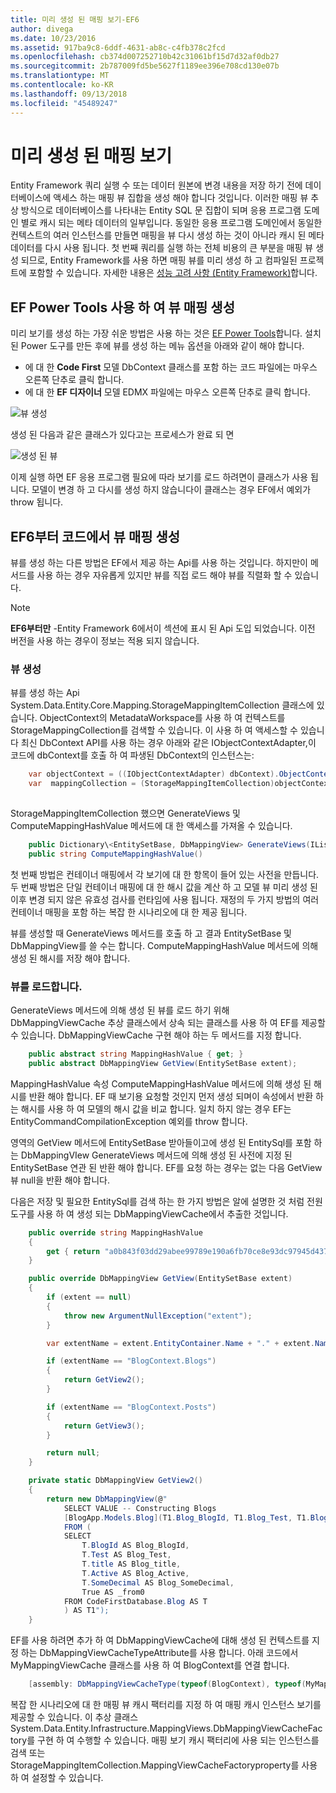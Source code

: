 ```yaml
---
title: 미리 생성 된 매핑 보기-EF6
author: divega
ms.date: 10/23/2016
ms.assetid: 917ba9c8-6ddf-4631-ab8c-c4fb378c2fcd
ms.openlocfilehash: cb374d007252710b42c31061bf15d7d32af0db27
ms.sourcegitcommit: 2b787009fd5be5627f1189ee396e708cd130e07b
ms.translationtype: MT
ms.contentlocale: ko-KR
ms.lasthandoff: 09/13/2018
ms.locfileid: "45489247"
---
```

# <a name="pre-generated-mapping-views"></a>미리 생성 된 매핑 보기
Entity Framework 쿼리 실행 수 또는 데이터 원본에 변경 내용을 저장 하기 전에 데이터베이스에 액세스 하는 매핑 뷰 집합을 생성 해야 합니다 것입니다. 이러한 매핑 뷰 추상 방식으로 데이터베이스를 나타내는 Entity SQL 문 집합이 되며 응용 프로그램 도메인 별로 캐시 되는 메타 데이터의 일부입니다. 동일한 응용 프로그램 도메인에서 동일한 컨텍스트의 여러 인스턴스를 만들면 매핑을 뷰 다시 생성 하는 것이 아니라 캐시 된 메타 데이터를 다시 사용 됩니다. 첫 번째 쿼리를 실행 하는 전체 비용의 큰 부분을 매핑 뷰 생성 되므로, Entity Framework를 사용 하면 매핑 뷰를 미리 생성 하 고 컴파일된 프로젝트에 포함할 수 있습니다. 자세한 내용은 [성능 고려 사항 (Entity Framework)](~/ef6/fundamentals/performance/perf-whitepaper.md)합니다.

## <a name="generating-mapping-views-with-the-ef-power-tools"></a>EF Power Tools 사용 하 여 뷰 매핑 생성

미리 보기를 생성 하는 가장 쉬운 방법은 사용 하는 것은 [EF Power Tools](http://visualstudiogallery.msdn.microsoft.com/72a60b14-1581-4b9b-89f2-846072eff19d)합니다. 설치 된 Power 도구를 만든 후에 뷰를 생성 하는 메뉴 옵션을 아래와 같이 해야 합니다.

-   에 대 한 **Code First** 모델 DbContext 클래스를 포함 하는 코드 파일에는 마우스 오른쪽 단추로 클릭 합니다.
-   에 대 한 **EF 디자이너** 모델 EDMX 파일에는 마우스 오른쪽 단추로 클릭 합니다.

![뷰 생성](~/ef6/media/generateviews.png)

생성 된 다음과 같은 클래스가 있다고는 프로세스가 완료 되 면

![생성 된 뷰](~/ef6/media/generatedviews.png)

이제 실행 하면 EF 응용 프로그램 필요에 따라 보기를 로드 하려면이 클래스가 사용 됩니다. 모델이 변경 하 고 다시를 생성 하지 않습니다이 클래스는 경우 EF에서 예외가 throw 됩니다.

## <a name="generating-mapping-views-from-code---ef6-onwards"></a>EF6부터 코드에서 뷰 매핑 생성

뷰를 생성 하는 다른 방법은 EF에서 제공 하는 Api를 사용 하는 것입니다. 하지만이 메서드를 사용 하는 경우 자유롭게 있지만 뷰를 직접 로드 해야 뷰를 직렬화 할 수 있습니다.

> [!NOTE]
> **EF6부터만** -Entity Framework 6에서이 섹션에 표시 된 Api 도입 되었습니다. 이전 버전을 사용 하는 경우이 정보는 적용 되지 않습니다.

### <a name="generating-views"></a>뷰 생성

뷰를 생성 하는 Api System.Data.Entity.Core.Mapping.StorageMappingItemCollection 클래스에 있습니다. ObjectContext의 MetadataWorkspace를 사용 하 여 컨텍스트를 StorageMappingCollection를 검색할 수 있습니다. 이 사용 하 여 액세스할 수 있습니다 최신 DbContext API를 사용 하는 경우 아래와 같은 IObjectContextAdapter,이 코드에 dbContext를 호출 하 여 파생된 DbContext의 인스턴스는:

``` csharp
    var objectContext = ((IObjectContextAdapter) dbContext).ObjectContext;
    var  mappingCollection = (StorageMappingItemCollection)objectContext.MetadataWorkspace
                                                                        .GetItemCollection(DataSpace.CSSpace);
```

StorageMappingItemCollection 했으면 GenerateViews 및 ComputeMappingHashValue 메서드에 대 한 액세스를 가져올 수 있습니다.

``` csharp
    public Dictionary\<EntitySetBase, DbMappingView> GenerateViews(IList<EdmSchemaError> errors)
    public string ComputeMappingHashValue()
```

첫 번째 방법은 컨테이너 매핑에서 각 보기에 대 한 항목이 들어 있는 사전을 만듭니다. 두 번째 방법은 단일 컨테이너 매핑에 대 한 해시 값을 계산 하 고 모델 뷰 미리 생성 된 이후 변경 되지 않은 유효성 검사를 런타임에 사용 됩니다. 재정의 두 가지 방법의 여러 컨테이너 매핑을 포함 하는 복잡 한 시나리오에 대 한 제공 됩니다.

뷰를 생성할 때 GenerateViews 메서드를 호출 하 고 결과 EntitySetBase 및 DbMappingView를 쓸 수는 합니다. ComputeMappingHashValue 메서드에 의해 생성 된 해시를 저장 해야 합니다.

### <a name="loading-views"></a>뷰를 로드합니다.

GenerateViews 메서드에 의해 생성 된 뷰를 로드 하기 위해 DbMappingViewCache 추상 클래스에서 상속 되는 클래스를 사용 하 여 EF를 제공할 수 있습니다. DbMappingViewCache 구현 해야 하는 두 메서드를 지정 합니다.

``` csharp
    public abstract string MappingHashValue { get; }
    public abstract DbMappingView GetView(EntitySetBase extent);
```

MappingHashValue 속성 ComputeMappingHashValue 메서드에 의해 생성 된 해시를 반환 해야 합니다. EF 때 보기용 요청할 것인지 먼저 생성 되며이 속성에서 반환 하는 해시를 사용 하 여 모델의 해시 값을 비교 합니다. 일치 하지 않는 경우 EF는 EntityCommandCompilationException 예외를 throw 합니다.

영역의 GetView 메서드에 EntitySetBase 받아들이고에 생성 된 EntitySql를 포함 하는 DbMappingVIew GenerateViews 메서드에 의해 생성 된 사전에 지정 된 EntitySetBase 연관 된 반환 해야 합니다. EF를 요청 하는 경우는 없는 다음 GetView 뷰 null을 반환 해야 합니다.

다음은 저장 및 필요한 EntitySql를 검색 하는 한 가지 방법은 알에 설명한 것 처럼 전원 도구를 사용 하 여 생성 되는 DbMappingViewCache에서 추출한 것입니다.

``` csharp
    public override string MappingHashValue
    {
        get { return "a0b843f03dd29abee99789e190a6fb70ce8e93dc97945d437d9a58fb8e2afd2e"; }
    }

    public override DbMappingView GetView(EntitySetBase extent)
    {
        if (extent == null)
        {
            throw new ArgumentNullException("extent");
        }

        var extentName = extent.EntityContainer.Name + "." + extent.Name;

        if (extentName == "BlogContext.Blogs")
        {
            return GetView2();
        }

        if (extentName == "BlogContext.Posts")
        {
            return GetView3();
        }

        return null;
    }

    private static DbMappingView GetView2()
    {
        return new DbMappingView(@"
            SELECT VALUE -- Constructing Blogs
            [BlogApp.Models.Blog](T1.Blog_BlogId, T1.Blog_Test, T1.Blog_title, T1.Blog_Active, T1.Blog_SomeDecimal)
            FROM (
            SELECT
                T.BlogId AS Blog_BlogId,
                T.Test AS Blog_Test,
                T.title AS Blog_title,
                T.Active AS Blog_Active,
                T.SomeDecimal AS Blog_SomeDecimal,
                True AS _from0
            FROM CodeFirstDatabase.Blog AS T
            ) AS T1");
    }
```

EF를 사용 하려면 추가 하 여 DbMappingViewCache에 대해 생성 된 컨텍스트를 지정 하는 DbMappingViewCacheTypeAttribute를 사용 합니다. 아래 코드에서 MyMappingViewCache 클래스를 사용 하 여 BlogContext를 연결 합니다.

``` csharp
    [assembly: DbMappingViewCacheType(typeof(BlogContext), typeof(MyMappingViewCache))]
```

복잡 한 시나리오에 대 한 매핑 뷰 캐시 팩터리를 지정 하 여 매핑 캐시 인스턴스 보기를 제공할 수 있습니다. 이 추상 클래스 System.Data.Entity.Infrastructure.MappingViews.DbMappingViewCacheFactory를 구현 하 여 수행할 수 있습니다. 매핑 보기 캐시 팩터리에 사용 되는 인스턴스를 검색 또는 StorageMappingItemCollection.MappingViewCacheFactoryproperty를 사용 하 여 설정할 수 있습니다.
